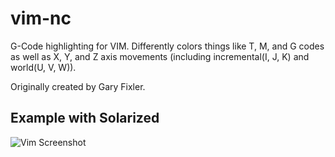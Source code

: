 vim-nc
======

G-Code highlighting for VIM. Differently colors things like T, M, and G codes
as well as X, Y, and Z axis movements (including incremental(I, J, K) and
world(U, V, W)).

Originally created by Gary Fixler.

Example with Solarized
------

![Vim Screenshot](../master/readme/screenshot.png?raw=true)

